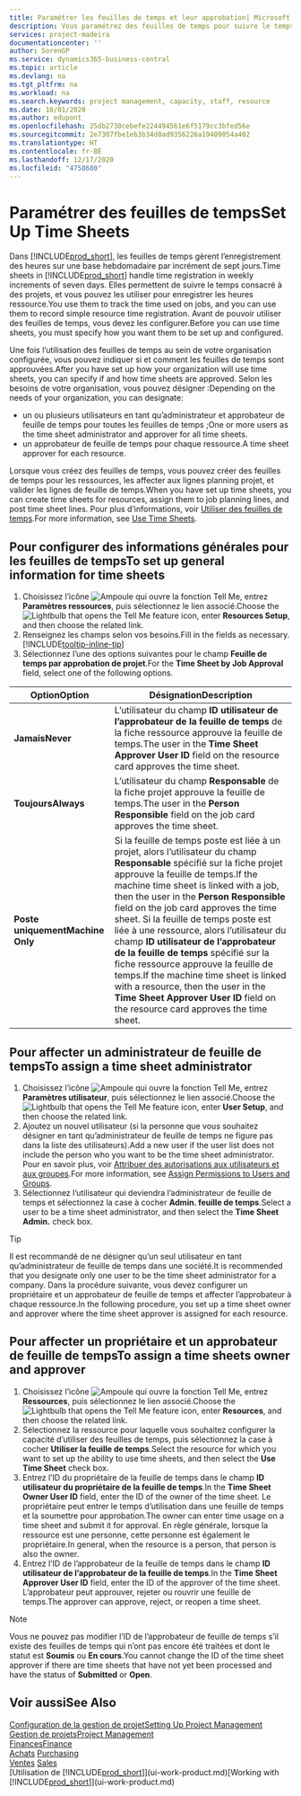 ```yaml
---
title: Paramétrer les feuilles de temps et leur approbation| Microsoft Docs
description: Vous paramétrez des feuilles de temps pour suivre le temps consacré aux projets et l’utilisation des ressources, vous aider à gérer des projets, à recruter du personnel, et à anticiper vos capacités
services: project-madeira
documentationcenter: ''
author: SorenGP
ms.service: dynamics365-business-central
ms.topic: article
ms.devlang: na
ms.tgt_pltfrm: na
ms.workload: na
ms.search.keywords: project management, capacity, staff, resource
ms.date: 10/01/2020
ms.author: edupont
ms.openlocfilehash: 25db2730cebefe224494561e6f5179cc3bfed56e
ms.sourcegitcommit: 2e7307fbe1eb3b34d0ad9356226a19409054a402
ms.translationtype: HT
ms.contentlocale: fr-BE
ms.lasthandoff: 12/17/2020
ms.locfileid: "4758680"
---
```

# <a name="set-up-time-sheets"></a><span data-ttu-id="1a7a3-103">Paramétrer des feuilles de temps</span><span class="sxs-lookup"><span data-stu-id="1a7a3-103">Set Up Time Sheets</span></span>
<span data-ttu-id="1a7a3-104">Dans [!INCLUDE[prod_short](includes/prod_short.md)], les feuilles de temps gèrent l’enregistrement des heures sur une base hebdomadaire par incrément de sept jours.</span><span class="sxs-lookup"><span data-stu-id="1a7a3-104">Time sheets in [!INCLUDE[prod_short](includes/prod_short.md)] handle time registration in weekly increments of seven days.</span></span> <span data-ttu-id="1a7a3-105">Elles permettent de suivre le temps consacré à des projets, et vous pouvez les utiliser pour enregistrer les heures ressource.</span><span class="sxs-lookup"><span data-stu-id="1a7a3-105">You use them to track the time used on jobs, and you can use them to record simple resource time registration.</span></span> <span data-ttu-id="1a7a3-106">Avant de pouvoir utiliser des feuilles de temps, vous devez les configurer.</span><span class="sxs-lookup"><span data-stu-id="1a7a3-106">Before you can use time sheets, you must specify how you want them to be set up and configured.</span></span>

<span data-ttu-id="1a7a3-107">Une fois l’utilisation des feuilles de temps au sein de votre organisation configurée, vous pouvez indiquer si et comment les feuilles de temps sont approuvées.</span><span class="sxs-lookup"><span data-stu-id="1a7a3-107">After you have set up how your organization will use time sheets, you can specify if and how time sheets are approved.</span></span> <span data-ttu-id="1a7a3-108">Selon les besoins de votre organisation, vous pouvez désigner :</span><span class="sxs-lookup"><span data-stu-id="1a7a3-108">Depending on the needs of your organization, you can designate:</span></span>

* <span data-ttu-id="1a7a3-109">un ou plusieurs utilisateurs en tant qu’administrateur et approbateur de feuille de temps pour toutes les feuilles de temps ;</span><span class="sxs-lookup"><span data-stu-id="1a7a3-109">One or more users as the time sheet administrator and approver for all time sheets.</span></span>
* <span data-ttu-id="1a7a3-110">un approbateur de feuille de temps pour chaque ressource.</span><span class="sxs-lookup"><span data-stu-id="1a7a3-110">A time sheet approver for each resource.</span></span>

<span data-ttu-id="1a7a3-111">Lorsque vous créez des feuilles de temps, vous pouvez créer des feuilles de temps pour les ressources, les affecter aux lignes planning projet, et valider les lignes de feuille de temps.</span><span class="sxs-lookup"><span data-stu-id="1a7a3-111">When you have set up time sheets, you can create time sheets for resources, assign them to job planning lines, and post time sheet lines.</span></span> <span data-ttu-id="1a7a3-112">Pour plus d’informations, voir [Utiliser des feuilles de temps](projects-how-use-time-sheets.md).</span><span class="sxs-lookup"><span data-stu-id="1a7a3-112">For more information, see [Use Time Sheets](projects-how-use-time-sheets.md).</span></span>

## <a name="to-set-up-general-information-for-time-sheets"></a><span data-ttu-id="1a7a3-113">Pour configurer des informations générales pour les feuilles de temps</span><span class="sxs-lookup"><span data-stu-id="1a7a3-113">To set up general information for time sheets</span></span>
1. <span data-ttu-id="1a7a3-114">Choisissez l’icône ![Ampoule qui ouvre la fonction Tell Me](media/ui-search/search_small.png "Dites-moi ce que vous voulez faire"), entrez **Paramètres ressources**, puis sélectionnez le lien associé.</span><span class="sxs-lookup"><span data-stu-id="1a7a3-114">Choose the ![Lightbulb that opens the Tell Me feature](media/ui-search/search_small.png "Tell me what you want to do") icon, enter **Resources Setup**, and then choose the related link.</span></span>  
2. <span data-ttu-id="1a7a3-115">Renseignez les champs selon vos besoins.</span><span class="sxs-lookup"><span data-stu-id="1a7a3-115">Fill in the fields as necessary.</span></span> [!INCLUDE[tooltip-inline-tip](includes/tooltip-inline-tip_md.md)]
3. <span data-ttu-id="1a7a3-116">Sélectionnez l’une des options suivantes pour le champ **Feuille de temps par approbation de projet**.</span><span class="sxs-lookup"><span data-stu-id="1a7a3-116">For the **Time Sheet by Job Approval** field, select one of the following options.</span></span>

| <span data-ttu-id="1a7a3-117">Option</span><span class="sxs-lookup"><span data-stu-id="1a7a3-117">Option</span></span> | <span data-ttu-id="1a7a3-118">Désignation</span><span class="sxs-lookup"><span data-stu-id="1a7a3-118">Description</span></span> |
| --- | --- |
| <span data-ttu-id="1a7a3-119">**Jamais**</span><span class="sxs-lookup"><span data-stu-id="1a7a3-119">**Never**</span></span> |<span data-ttu-id="1a7a3-120">L’utilisateur du champ **ID utilisateur de l’approbateur de la feuille de temps** de la fiche ressource approuve la feuille de temps.</span><span class="sxs-lookup"><span data-stu-id="1a7a3-120">The user in the **Time Sheet Approver User ID** field on the resource card approves the time sheet.</span></span> |
| <span data-ttu-id="1a7a3-121">**Toujours**</span><span class="sxs-lookup"><span data-stu-id="1a7a3-121">**Always**</span></span> |<span data-ttu-id="1a7a3-122">L’utilisateur du champ **Responsable** de la fiche projet approuve la feuille de temps.</span><span class="sxs-lookup"><span data-stu-id="1a7a3-122">The user in the **Person Responsible** field on the job card approves the time sheet.</span></span> |
| <span data-ttu-id="1a7a3-123">**Poste uniquement**</span><span class="sxs-lookup"><span data-stu-id="1a7a3-123">**Machine Only**</span></span> |<span data-ttu-id="1a7a3-124">Si la feuille de temps poste est liée à un projet, alors l’utilisateur du champ **Responsable** spécifié sur la fiche projet approuve la feuille de temps.</span><span class="sxs-lookup"><span data-stu-id="1a7a3-124">If the machine time sheet is linked with a job, then the user in the **Person Responsible** field on the job card approves the time sheet.</span></span> <span data-ttu-id="1a7a3-125">Si la feuille de temps poste est liée à une ressource, alors l’utilisateur du champ **ID utilisateur de l’approbateur de la feuille de temps** spécifié sur la fiche ressource approuve la feuille de temps.</span><span class="sxs-lookup"><span data-stu-id="1a7a3-125">If the machine time sheet is linked with a resource, then the user in the **Time Sheet Approver User ID** field on the resource card approves the time sheet.</span></span> |

## <a name="to-assign-a-time-sheet-administrator"></a><span data-ttu-id="1a7a3-126">Pour affecter un administrateur de feuille de temps</span><span class="sxs-lookup"><span data-stu-id="1a7a3-126">To assign a time sheet administrator</span></span>
1. <span data-ttu-id="1a7a3-127">Choisissez l’icône ![Ampoule qui ouvre la fonction Tell Me](media/ui-search/search_small.png "Dites-moi ce que vous voulez faire"), entrez **Paramètres utilisateur**, puis sélectionnez le lien associé.</span><span class="sxs-lookup"><span data-stu-id="1a7a3-127">Choose the ![Lightbulb that opens the Tell Me feature](media/ui-search/search_small.png "Tell me what you want to do") icon, enter **User Setup**, and then choose the related link.</span></span>  
2. <span data-ttu-id="1a7a3-128">Ajoutez un nouvel utilisateur (si la personne que vous souhaitez désigner en tant qu’administrateur de feuille de temps ne figure pas dans la liste des utilisateurs).</span><span class="sxs-lookup"><span data-stu-id="1a7a3-128">Add a new user if the user list does not include the person who you want to be the time sheet administrator.</span></span> <span data-ttu-id="1a7a3-129">Pour en savoir plus, voir [Attribuer des autorisations aux utilisateurs et aux groupes](ui-define-granular-permissions.md).</span><span class="sxs-lookup"><span data-stu-id="1a7a3-129">For more information, see [Assign Permissions to Users and Groups](ui-define-granular-permissions.md).</span></span>
3. <span data-ttu-id="1a7a3-130">Sélectionnez l’utilisateur qui deviendra l’administrateur de feuille de temps et sélectionnez la case à cocher **Admin. feuille de temps**.</span><span class="sxs-lookup"><span data-stu-id="1a7a3-130">Select a user to be a time sheet administrator, and then select the **Time Sheet Admin.** check box.</span></span>  

> [!TIP]  
>   <span data-ttu-id="1a7a3-131">Il est recommandé de ne désigner qu’un seul utilisateur en tant qu’administrateur de feuille de temps dans une société.</span><span class="sxs-lookup"><span data-stu-id="1a7a3-131">It is recommended that you designate only one user to be the time sheet administrator for a company.</span></span> <span data-ttu-id="1a7a3-132">Dans la procédure suivante, vous devez configurer un propriétaire et un approbateur de feuille de temps et affecter l’approbateur à chaque ressource.</span><span class="sxs-lookup"><span data-stu-id="1a7a3-132">In the following procedure, you set up a time sheet owner and approver where the time sheet approver is assigned for each resource.</span></span>  

## <a name="to-assign-a-time-sheets-owner-and-approver"></a><span data-ttu-id="1a7a3-133">Pour affecter un propriétaire et un approbateur de feuille de temps</span><span class="sxs-lookup"><span data-stu-id="1a7a3-133">To assign a time sheets owner and approver</span></span>
1. <span data-ttu-id="1a7a3-134">Choisissez l’icône ![Ampoule qui ouvre la fonction Tell Me](media/ui-search/search_small.png "Dites-moi ce que vous voulez faire"), entrez **Ressources**, puis sélectionnez le lien associé.</span><span class="sxs-lookup"><span data-stu-id="1a7a3-134">Choose the ![Lightbulb that opens the Tell Me feature](media/ui-search/search_small.png "Tell me what you want to do") icon, enter **Resources**, and then choose the related link.</span></span>
2. <span data-ttu-id="1a7a3-135">Sélectionnez la ressource pour laquelle vous souhaitez configurer la capacité d’utiliser des feuilles de temps, puis sélectionnez la case à cocher **Utiliser la feuille de temps**.</span><span class="sxs-lookup"><span data-stu-id="1a7a3-135">Select the resource for which you want to set up the ability to use time sheets, and then select the **Use Time Sheet** check box.</span></span>  
3. <span data-ttu-id="1a7a3-136">Entrez l’ID du propriétaire de la feuille de temps dans le champ **ID utilisateur du propriétaire de la feuille de temps**.</span><span class="sxs-lookup"><span data-stu-id="1a7a3-136">In the **Time Sheet Owner User ID** field, enter the ID of the owner of the time sheet.</span></span> <span data-ttu-id="1a7a3-137">Le propriétaire peut entrer le temps d’utilisation dans une feuille de temps et la soumettre pour approbation.</span><span class="sxs-lookup"><span data-stu-id="1a7a3-137">The owner can enter time usage on a time sheet and submit it for approval.</span></span> <span data-ttu-id="1a7a3-138">En règle générale, lorsque la ressource est une personne, cette personne est également le propriétaire.</span><span class="sxs-lookup"><span data-stu-id="1a7a3-138">In general, when the resource is a person, that person is also the owner.</span></span>  
4. <span data-ttu-id="1a7a3-139">Entrez l’ID de l’approbateur de la feuille de temps dans le champ **ID utilisateur de l’approbateur de la feuille de temps**.</span><span class="sxs-lookup"><span data-stu-id="1a7a3-139">In the **Time Sheet Approver User ID** field, enter the ID of the approver of the time sheet.</span></span> <span data-ttu-id="1a7a3-140">L’approbateur peut approuver, rejeter ou rouvrir une feuille de temps.</span><span class="sxs-lookup"><span data-stu-id="1a7a3-140">The approver can approve, reject, or reopen a time sheet.</span></span>  

> [!NOTE]  
>   <span data-ttu-id="1a7a3-141">Vous ne pouvez pas modifier l’ID de l’approbateur de feuille de temps s’il existe des feuilles de temps qui n’ont pas encore été traitées et dont le statut est **Soumis** ou **En cours**.</span><span class="sxs-lookup"><span data-stu-id="1a7a3-141">You cannot change the ID of the time sheet approver if there are time sheets that have not yet been processed and have the status of **Submitted** or **Open**.</span></span>

## <a name="see-also"></a><span data-ttu-id="1a7a3-142">Voir aussi</span><span class="sxs-lookup"><span data-stu-id="1a7a3-142">See Also</span></span>
[<span data-ttu-id="1a7a3-143">Configuration de la gestion de projet</span><span class="sxs-lookup"><span data-stu-id="1a7a3-143">Setting Up Project Management</span></span>](projects-setup-projects.md)  
[<span data-ttu-id="1a7a3-144">Gestion de projets</span><span class="sxs-lookup"><span data-stu-id="1a7a3-144">Project Management</span></span>](projects-manage-projects.md)  
[<span data-ttu-id="1a7a3-145">Finances</span><span class="sxs-lookup"><span data-stu-id="1a7a3-145">Finance</span></span>](finance.md)  
<span data-ttu-id="1a7a3-146">[Achats](purchasing-manage-purchasing.md)       </span><span class="sxs-lookup"><span data-stu-id="1a7a3-146">[Purchasing](purchasing-manage-purchasing.md)       </span></span>  
<span data-ttu-id="1a7a3-147">[Ventes](sales-manage-sales.md)    </span><span class="sxs-lookup"><span data-stu-id="1a7a3-147">[Sales](sales-manage-sales.md)    </span></span>  
<span data-ttu-id="1a7a3-148">[Utilisation de [!INCLUDE[prod_short](includes/prod_short.md)]](ui-work-product.md)</span><span class="sxs-lookup"><span data-stu-id="1a7a3-148">[Working with [!INCLUDE[prod_short](includes/prod_short.md)]](ui-work-product.md)</span></span>  

